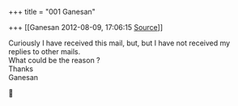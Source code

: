 +++
title = "001 Ganesan"

+++
[[Ganesan	2012-08-09, 17:06:15 [Source](https://groups.google.com/g/bvparishat/c/qRTWlYF53T0)]]



  
Curiously I have received this mail, but, but I have not received my  
replies to other mails.  
What could be the reason ?  
Thanks  
Ganesan  



